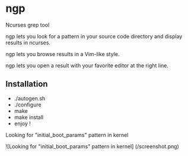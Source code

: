 ngp
===

Ncurses grep tool

ngp lets you look for a pattern in your source code directory and display results in ncurses.

ngp lets you browse results in a Vim-like style.

ngp lets you open a result with your favorite editor at the right line.

Installation
------------

- ./autogen.sh
- ./configure
- make
- make install
- enjoy !


Looking for "initial_boot_params" pattern in kernel

![Looking for "initial_boot_params" pattern in kernel] (/screenshot.png)
